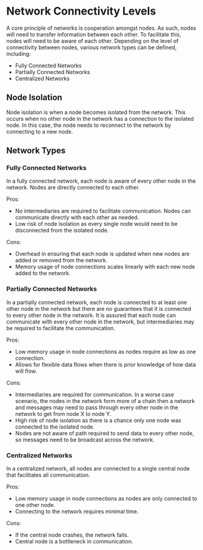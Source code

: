 # Network Connectivity Levels
A core principle of networks is cooperation amongst nodes. As such, nodes will need to transfer information between each other. To facilitate this, nodes will need to be aware of each other. Depending on the level of connectivity between nodes, various network types can be defined, including:
- Fully Connected Networks
- Partially Connected Networks
- Centralized Networks

## Node Isolation
Node isolation is when a node becomes isolated from the network. This occurs when no other node in the network has a connection to the isolated node. In this case, the node needs to reconnect to the network by connecting to a new node.

## Network Types
### Fully Connected Networks
In a fully connected network, each node is aware of every other node in the network. Nodes are directly connected to each other.

Pros:
- No intermediaries are required to facilitate communication. Nodes can communicate directly with each other as needed.
- Low risk of node isolation as every single node would need to be disconnected from the isolated node.

Cons:
- Overhead in ensuring that each node is updated when new nodes are added or removed from the network.
- Memory usage of node connections scales linearly with each new node added to the network.

### Partially Connected Networks
In a partially connected network, each node is connected to at least one other node in the network but there are no guarantees that it is connected to every other node in the network. It is assured that each node can communicate with every other node in the network, but intermediaries may be required to facilitate the communication.

Pros:
- Low memory usage in node connections as nodes require as low as one connection.
- Allows for flexible data flows when there is prior knowledge of how data will flow.

Cons:
- Intermediaries are required for communication. In a worse case scenario, the nodes in the network form more of a chain then a network and messages may need to pass through every other node in the network to get from node X to node Y.
- High risk of node isolation as there is a chance only one node was connected to the isolated node.
- Nodes are not aware of path required to send data to every other node, so messages need to be broadcast across the network.

### Centralized Networks
In a centralized network, all nodes are connected to a single central node that facilitates all communication.

Pros:
- Low memory usage in node connections as nodes are only connected to one other node.
- Connecting to the network requires minimal time.

Cons:
- If the central node crashes, the network fails.
- Central node is a bottleneck in communication.